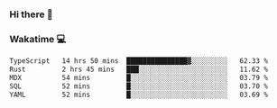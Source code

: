 ### Hi there 👋

<!--
**kikyou14/kikyou14** is a ✨ _special_ ✨ repository because its `README.md` (this file) appears on your GitHub profile.

Here are some ideas to get you started:

- 🔭 I’m currently working on ...
- 🌱 I’m currently learning ...
- 👯 I’m looking to collaborate on ...
- 🤔 I’m looking for help with ...
- 💬 Ask me about ...
- 📫 How to reach me: ...
- 😄 Pronouns: ...
- ⚡ Fun fact: ...
-->

### Wakatime 💻

<!--START_SECTION:waka-->

```txt
TypeScript   14 hrs 50 mins  ███████████████▓░░░░░░░░░   62.33 %
Rust         2 hrs 45 mins   ███░░░░░░░░░░░░░░░░░░░░░░   11.62 %
MDX          54 mins         █░░░░░░░░░░░░░░░░░░░░░░░░   03.79 %
SQL          52 mins         █░░░░░░░░░░░░░░░░░░░░░░░░   03.70 %
YAML         52 mins         █░░░░░░░░░░░░░░░░░░░░░░░░   03.69 %
```

<!--END_SECTION:waka-->